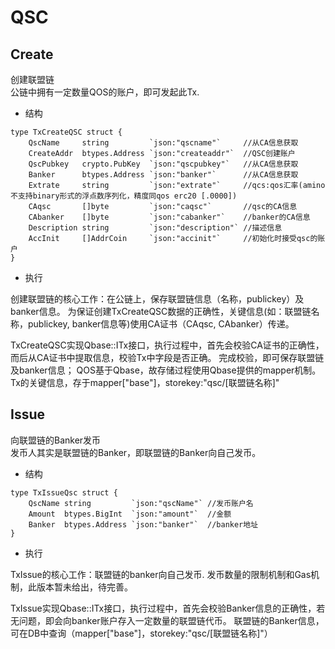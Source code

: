 # QSC

## Create

创建联盟链  
公链中拥有一定数量QOS的账户，即可发起此Tx.

* 结构
```
type TxCreateQSC struct {
    QscName     string         `json:"qscname"`     //从CA信息获取
    CreateAddr  btypes.Address `json:"createaddr"`  //QSC创建账户
    QscPubkey   crypto.PubKey  `json:"qscpubkey"`   //从CA信息获取
    Banker      btypes.Address `json:"banker"`      //从CA信息获取
    Extrate     string         `json:"extrate"`     //qcs:qos汇率(amino不支持binary形式的浮点数序列化，精度同qos erc20 [.0000])
    CAqsc       []byte         `json:"caqsc"`       //qsc的CA信息
    CAbanker    []byte         `json:"cabanker"`    //banker的CA信息
    Description string         `json:"description"` //描述信息
    AccInit     []AddrCoin     `json:"accinit"`     //初始化时接受qsc的账户
}
```

* 执行

创建联盟链的核心工作：在公链上，保存联盟链信息（名称，publickey）及banker信息。
为保证创建TxCreateQSC数据的正确性，关键信息(如：联盟链名称，publickey, banker信息等)使用CA证书（CAqsc, CAbanker）传递。

TxCreateQSC实现Qbase::ITx接口，执行过程中，首先会校验CA证书的正确性，而后从CA证书中提取信息，校验Tx中字段是否正确。
完成校验，即可保存联盟链及banker信息；
QOS基于Qbase，故存储过程使用Qbase提供的mapper机制。
Tx的关键信息，存于mapper["base"]，storekey:"qsc/[联盟链名称]"

## Issue

向联盟链的Banker发币  
发币人其实是联盟链的Banker，即联盟链的Banker向自己发币。

* 结构
```
type TxIssueQsc struct {
    QscName string         `json:"qscName"` //发币账户名
    Amount  btypes.BigInt  `json:"amount"`  //金额
    Banker  btypes.Address `json:"banker"`  //banker地址
}
```

* 执行

TxIssue的核心工作：联盟链的banker向自己发币.
发币数量的限制机制和Gas机制，此版本暂未给出，待完善。

TxIssue实现Qbase::ITx接口，执行过程中，首先会校验Banker信息的正确性，若无问题，即会向banker账户存入一定数量的联盟链代币。
联盟链的Banker信息，可在DB中查询（mapper["base"]，storekey:"qsc/[联盟链名称]"）